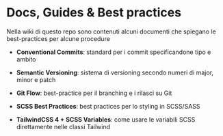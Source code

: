 # Docs, Guides & Best practices

Nella wiki di questo repo sono contenuti alcuni documenti che spiegano le best-practices per alcune procedure

- **Conventional Commits**: standard per i commit specificandone tipo e ambito

- **Semantic Versioning**: sistema di versioning secondo numeri di major, minor e patch

- **Git Flow**: best-practice per il branching e i rilasci su Git

- **SCSS Best Practices**: best practices per lo styling in SCSS/SASS

- **TailwindCSS 4 + SCSS Variables**: come usare le variabili SCSS direttamente nelle classi Tailwind

